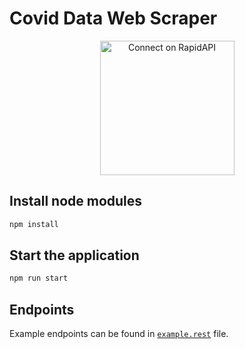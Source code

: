 # Covid Data Web Scraper

<div align="center">
    <a href="https://rapidapi.com/bcsizmadia/api/covid-data5" target="_blank">
        <img src="https://i.imgur.com/Dv9QeMM.png" width="215" alt="Connect on RapidAPI">
    </a>
</div>

## Install node modules

```bash
npm install
```

## Start the application

```bash
npm run start
```

## Endpoints

Example endpoints can be found in [`example.rest`](https://github.com/bcsizmadia/covid-scraper/blob/main/example.rest) file.
